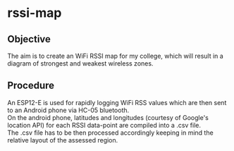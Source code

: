 # rssi-map

## Objective

The aim is to create an WiFi RSSI map for my college, which will result in a diagram of strongest and weakest wireless zones.

## Procedure

An ESP12-E is used for rapidly logging WiFi RSS values which are then sent to an Android phone via HC-05 bluetooth.  
On the android phone, latitudes and longitudes (courtesy of Google's location API) for each RSSI data-point are compiled into a .csv file.  
The .csv file has to be then processed accordingly keeping in mind the relative layout of the assessed region.